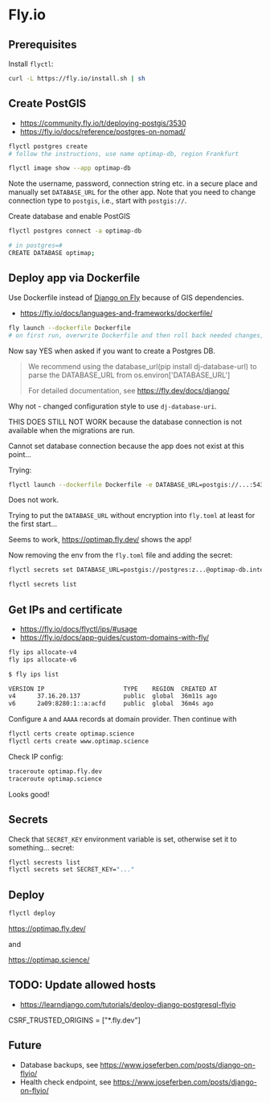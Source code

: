 # Fly.io

## Prerequisites

Install `flyctl`:

```bash
curl -L https://fly.io/install.sh | sh
```

## Create PostGIS

- https://community.fly.io/t/deploying-postgis/3530
- https://fly.io/docs/reference/postgres-on-nomad/

```bash
flyctl postgres create 
# follow the instructions, use name optimap-db, region Frankfurt

flyctl image show --app optimap-db
```

Note the username, password, connection string etc. in a secure place and manually set `DATABASE_URL` for the other app.
Note that you need to change connection type to `postgis`, i.e., start with `postgis://`.

Create database and enable PostGIS

```bash
flyctl postgres connect -a optimap-db

# in postgres=# 
CREATE DATABASE optimap;
```

## Deploy app via Dockerfile

Use Dockerfile instead of [Django on Fly](https://fly.io/docs/django/) because of GIS dependencies.

- <https://fly.io/docs/languages-and-frameworks/dockerfile/>

```bash
fly launch --dockerfile Dockerfile
# on first run, overwrite Dockerfile and then roll back needed changes, otherwise error
```

Now say YES when asked if you want to create a Postgres DB.

> We recommend using the database_url(pip install dj-database-url) to parse the DATABASE_URL from os.environ['DATABASE_URL']
>
> For detailed documentation, see https://fly.dev/docs/django/

Why not - changed configuration style to use `dj-database-uri`.

THIS DOES STILL NOT WORK because the database connection is not available when the migrations are run.

Cannot set database connection because the app does not exist at this point...

Trying:

```bash
flyctl launch --dockerfile Dockerfile -e DATABASE_URL=postgis://...:5432/optimap?sslmode=disable
```

Does not work.

Trying to put the `DATABASE_URL` without encryption into `fly.toml` at least for the first start...

Seems to work, <https://optimap.fly.dev/> shows the app!

Now removing the env from the `fly.toml` file and adding the secret:

```bash
flyctl secrets set DATABASE_URL=postgis://postgres:z...@optimap-db.internal:5432?sslmode=disable

flyctl secrets list
```

## Get IPs and certificate

- <https://fly.io/docs/flyctl/ips/#usage>
- <https://fly.io/docs/app-guides/custom-domains-with-fly/>

```bash
fly ips allocate-v4
fly ips allocate-v6
```

```bash
$ fly ips list

VERSION IP                      TYPE    REGION  CREATED AT 
v4      37.16.20.137            public  global  36m11s ago
v6      2a09:8280:1::a:acfd     public  global  36m4s ago
```

Configure `A` and `AAAA` records at domain provider. Then continue with

```bash
flyctl certs create optimap.science
flyctl certs create www.optimap.science
```

Check IP config:

```bash
traceroute optimap.fly.dev
traceroute optimap.science
```

Looks good!

## Secrets

Check that `SECRET_KEY` environment variable is set, otherwise set it to something... secret:

```bash
flyctl secrests list
flyctl secrets set SECRET_KEY="..."
```

## Deploy

```bash
flyctl deploy
```

<https://optimap.fly.dev/>

and

<https://optimap.science/>

## TODO: Update allowed hosts

- <https://learndjango.com/tutorials/deploy-django-postgresql-flyio>

CSRF_TRUSTED_ORIGINS = ["*.fly.dev"]

## Future

- Database backups, see <https://www.joseferben.com/posts/django-on-flyio/>
- Health check endpoint, see <https://www.joseferben.com/posts/django-on-flyio/>